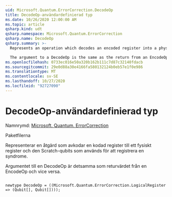 ```yaml
---
uid: Microsoft.Quantum.ErrorCorrection.DecodeOp
title: DecodeOp-användardefinierad typ
ms.date: 10/26/2020 12:00:00 AM
ms.topic: article
qsharp.kind: udt
qsharp.namespace: Microsoft.Quantum.ErrorCorrection
qsharp.name: DecodeOp
qsharp.summary: >-
  Represents an operation which decodes an encoded register into a physical register and the scratch qubits used to record a syndrome.

  The argument to a DecodeOp is the same as the return from an EncodeOp, and vice versa.
ms.openlocfilehash: 0733ec016e50a320b162b111c7d87c32140fdacb
ms.sourcegitcommit: 29e0d88a30e4166fa580132124b0eb57e1f0e986
ms.translationtype: MT
ms.contentlocale: sv-SE
ms.lasthandoff: 10/27/2020
ms.locfileid: "92727090"
---
```

# <a name="decodeop-user-defined-type"></a>DecodeOp-användardefinierad typ

Namnrymd: [Microsoft. Quantum. ErrorCorrection](xref:Microsoft.Quantum.ErrorCorrection)

Paketfilerna [](https://nuget.org/packages/)


Representerar en åtgärd som avkodar en kodad register till ett fysiskt register och den Scratch-qubits som används för att registrera en syndrome.

Argumentet till en DecodeOp är detsamma som returvärdet från en EncodeOp och vice versa.

```qsharp

newtype DecodeOp = ((Microsoft.Quantum.ErrorCorrection.LogicalRegister => (Qubit[], Qubit[])));
```


